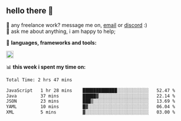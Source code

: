 ## hello there 👋

💼 any freelance work? message me on, [email](mailto:pierok420@gmail.com) or [discord](https://discord.com/users/577571414186393661/) :)\
💬 ask me about anything, i am happy to help;

🌸 **languages, frameworks and tools:**  

<img height="20" src="https://simpleskill.icons.workers.dev/svg/?i=javascript,typescript,node.js,html5,css3,react,next.js,kotlin,npm,docker,mysql,redis,mongodb">

📊 **this week i spent my time on:**
<!--START_SECTION:waka-->

```txt
Total Time: 2 hrs 47 mins

JavaScript   1 hr 28 mins    █████████████░░░░░░░░░░░░   52.47 %
Java         37 mins         █████▓░░░░░░░░░░░░░░░░░░░   22.14 %
JSON         23 mins         ███▒░░░░░░░░░░░░░░░░░░░░░   13.69 %
YAML         10 mins         █▓░░░░░░░░░░░░░░░░░░░░░░░   06.04 %
XML          5 mins          ▓░░░░░░░░░░░░░░░░░░░░░░░░   03.00 %
```

<!--END_SECTION:waka-->

